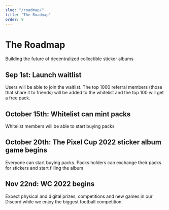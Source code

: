 ```yaml
---
slug: "/roadmap/"
title: "The Roadmap"
order: 9
---
```

# The Roadmap
Building the future of decentralized collectible sticker albums 

## Sep 1st: Launch waitlist
Users will be able to join the waitlist. The top 1000 referral members (those that share it to friends) will be added to the whitelist and the top 100 will get a free pack.

## October 15th: Whitelist can mint packs
Whitelist members will be able to start buying packs

## October 20th: The Pixel Cup 2022 sticker album game begins
Everyone can start buying packs. Packs holders can exchange their packs for stickers and start filling the album

## Nov 22nd: WC 2022 begins
Expect physical and digital prizes, competitions and new games in our Discord while we enjoy the biggest football competition.